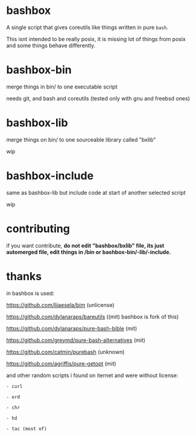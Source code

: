 # bashbox

A single script that gives coreutils like things written in pure `bash`.

This isnt intended to be really posix, it is missing lot of things from posix and some things behave differently.

# bashbox-bin
merge things in bin/ to one executable script

needs git, and bash and coreutils (tested only with gnu and freebsd ones)

# bashbox-lib
merge things on bin/ to one sourceable library called "bxlib"

wip

# bashbox-include
same as bashbox-lib but include code at start of another selected script

wip

# contributing
if you want contribute, **do not edit "bashbox/bxlib" file, its just automerged file, edit things in /bin or bashbox-bin/-lib/-include.**

# thanks
in bashbox is used:

https://github.com/lijaesela/bim (unlicense)

https://github.com/dylanaraps/bareutils ((mit) bashbox is fork of this)

https://github.com/dylanaraps/pure-bash-bible (mit)

https://github.com/greymd/pure-bash-alternatives (mit)

https://github.com/catmin/purebash (unknown)

https://github.com/agriffis/pure-getopt (mit)

and other random scripts i found on iternet and were without license:

	- curl
	
	- ord
	
	- chr
	
	- hd
	
	- tac (most of)


